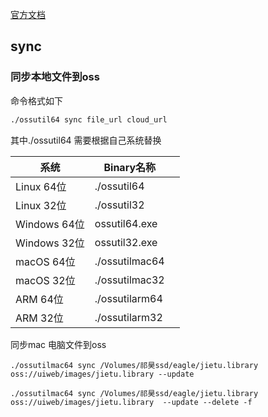 [官方文档](https://help.aliyun.com/zh/oss/developer-reference/install-ossutil?spm=a2c4g.11174283.0.i3)

## sync
### 同步本地文件到oss
命令格式如下

```bash
./ossutil64 sync file_url cloud_url
```

其中./ossutil64 需要根据自己系统替换

| **系统**      | **Binary名称**   |     |
| ----------- | -------------- | --- |
| Linux 64位   | ./ossutil64    |     |
| Linux 32位   | ./ossutil32    |     |
| Windows 64位 | ossutil64.exe  |     |
| Windows 32位 | ossutil32.exe  |     |
| macOS 64位   | ./ossutilmac64 |     |
| macOS 32位   | ./ossutilmac32 |     |
| ARM 64位     | ./ossutilarm64 |     |
| ARM 32位     | ./ossutilarm32 |     |

同步mac 电脑文件到oss

```
./ossutilmac64 sync /Volumes/祁昊ssd/eagle/jietu.library oss://uiweb/images/jietu.library --update 
```

```
./ossutilmac64 sync /Volumes/祁昊ssd/eagle/jietu.library oss://uiweb/images/jietu.library  --update --delete -f
```